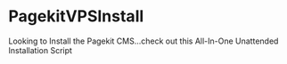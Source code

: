 # PagekitVPSInstall
Looking to Install the Pagekit CMS...check out this All-In-One Unattended Installation Script
